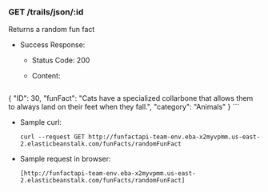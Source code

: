 ### GET /trails/json/:id

  Returns a random fun fact

* Success Response:

  * Status Code: 200 
  * Content:

	 ```
{
  "ID": 30,
  "funFact": "Cats have a specialized collarbone that allows them to always land on their feet when they fall.",
  "category": "Animals"
}
	 ```

* Sample curl: 

	```
	curl --request GET http://funfactapi-team-env.eba-x2myvpmm.us-east-2.elasticbeanstalk.com/funFacts/randomFunFact
	```

* Sample request in browser:

	```
	[http://funfactapi-team-env.eba-x2myvpmm.us-east-2.elasticbeanstalk.com/funFacts/randomFunFact]
	```
